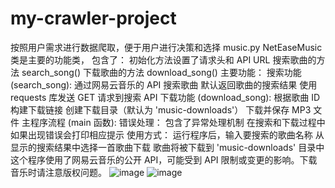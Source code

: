 # my-crawler-project
按照用户需求进行数据爬取，便于用户进行决策和选择
music.py 
NetEaseMusic 类是主要的功能类，
包含了：
初始化方法设置了请求头和 API URL
搜索歌曲的方法 search_song()
下载歌曲的方法 download_song()
主要功能：
搜索功能 (search_song):
通过网易云音乐的 API 搜索歌曲
默认返回歌曲的搜索结果
使用 requests 库发送 GET 请求到搜索 API
下载功能 (download_song):
根据歌曲 ID 构建下载链接
创建下载目录（默认为 'music-downloads'）
下载并保存 MP3 文件
主程序流程 (main 函数):
错误处理：
包含了异常处理机制
在搜索和下载过程中如果出现错误会打印相应提示
使用方式：
运行程序后，输入要搜索的歌曲名称
从显示的搜索结果中选择一首歌曲下载
歌曲将被下载到 'music-downloads' 目录中
这个程序使用了网易云音乐的公开 API，可能受到 API 限制或变更的影响。下载音乐时请注意版权问题。
![image](https://github.com/user-attachments/assets/bad7b8a5-6900-4a86-bb73-bcdeaa48911f) ![image](https://github.com/user-attachments/assets/62221a55-b9f1-4477-9365-16df5f4e9f42)

